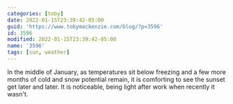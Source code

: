 ```yaml
---
categories: [toby]
date: 2022-01-15T23:39:42-05:00
guid: 'https://www.tobymackenzie.com/blog/?p=3596'
id: 3596
modified: 2022-01-15T23:39:42-05:00
name: '3596'
tags: [sun, weather]
---
```


In the middle of January, as temperatures sit below freezing and a few more months of cold and snow potential remain, it is comforting to see the sunset get later and later.  It is noticeable, being light after work when recently it wasn't.
